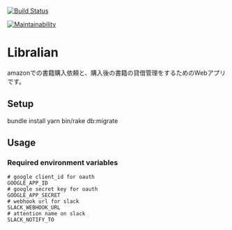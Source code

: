 [![Build Status](https://travis-ci.org/yukimura1227/librarian.svg?branch=master)](https://travis-ci.org/yukimura1227/librarian)

[![Maintainability](https://api.codeclimate.com/v1/badges/93ebeb3317a4dce2fd84/maintainability)](https://codeclimate.com/github/yukimura1227/librarian/maintainability)

# Libralian
amazonでの書籍購入依頼と、購入後の書籍の貸借管理をするためのWebアプリです。


## Setup
bundle install
yarn
bin/rake db:migrate


## Usage

### Required environment variables
```
# google client_id for oauth
GOOGLE_APP_ID
# google secret key for oauth
GOOGLE_APP_SECRET
# webhook url for slack
SLACK_WEBHOOK_URL
# attention name on slack
SLACK_NOTIFY_TO
```
